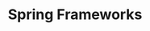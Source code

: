 ---
layout: default
title: Spring Frameworks
nav_order: 3
has_children: true
parent: Springs
permalink: /docs/springs/spring-framework
---
